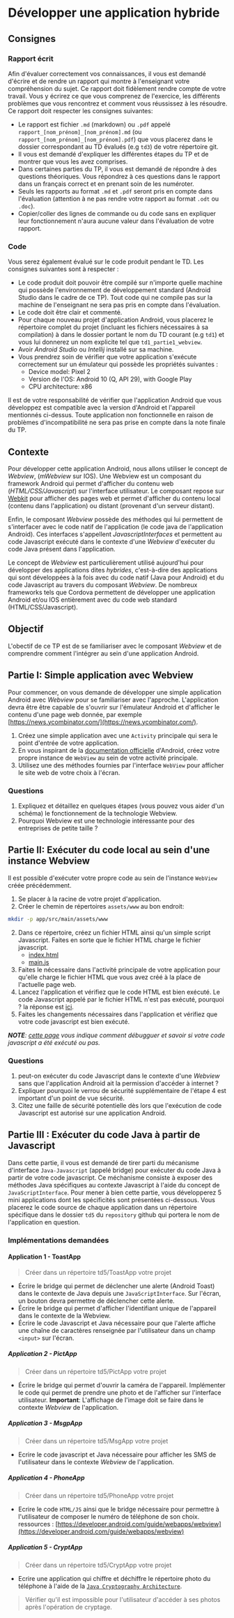 # Développer une application hybride

## Consignes

### Rapport écrit

Afin d'évaluer correctement vos connaissances, il vous est demandé d'écrire et de rendre un rapport qui montre à l'enseignant votre compréhension du sujet.
Ce rapport doit fidèlement rendre compte de votre travail.
Vous y écrirez ce que vous comprenez de l'exercice, les différents problèmes que vous rencontrez et comment vous réussissez à les résoudre.
Ce rapport doit respecter les consignes suivantes:
- Le rapport est fichier `.md` (markdown) ou `.pdf` appelé `rapport_[nom_prénom]_[nom_prénom].md` (ou `rapport_[nom_prénom]_[nom_prénom].pdf`) que vous placerez dans le dossier correspondant au TD évalués (e.g `td3`) de votre répertoire git.
- Il vous est demandé d'expliquer les différentes étapes du TP et de montrer que vous les avez comprises.
- Dans certaines parties du TP, il vous est demandé de répondre à des questions théoriques. Vous répondrez à ces questions dans le rapport dans un français correct et en prenant soin de les numéroter.
- Seuls les rapports au format `.md` et `.pdf` seront pris en compte dans l'évaluation (attention à ne pas rendre votre rapport au format `.odt` ou `.doc`).
- Copier/coller des lignes de commande ou du code sans en expliquer leur fonctionnement n'aura aucune valeur dans l'évaluation de votre rapport.

### Code

Vous serez également évalué sur le code produit pendant le TD.
Les consignes suivantes sont à respecter :
- Le code produit doit pouvoir être compilé sur n'importe quelle machine qui possède l'environnement de développement standard (Android Studio dans le cadre de ce TP). Tout code qui ne compile pas sur la machine de l'enseignant ne sera pas pris en compte dans l'évaluation.
- Le code doit être clair et commenté.
- Pour chaque nouveau projet d'application Android, vous placerez le répertoire complet du projet (incluant les fichiers nécessaires à sa compilation) à dans le dossier portant le nom du TD courant (e.g `td1`) et vous lui donnerez un nom explicite tel que `td1_partie1_webview`.
- Avoir *Android Studio* ou *Intellij* installé sur sa machine.
- Vous prendrez soin de vérifier que votre application s'exécute correctement sur un émulateur qui possède les propriétés suivantes :
    - Device model: Pixel 2
    - Version de l'OS: Android 10 (Q, API 29), with Google Play
    - CPU architecture: x86
    
Il est de votre responsabilité de vérifier que l'application Android que vous développez est compatible avec la version d'Android et l'appareil mentionnés ci-dessus.
Toute application non fonctionnelle en raison de problèmes d'incompatibilité ne sera pas prise en compte dans la note finale du TP.

## Contexte

Pour développer cette application Android, nous allons utiliser le concept de *Webview*, (*mWebview* sur IOS).
Une Webview est un composant du framework Android qui permet d'afficher du contenu web (*HTML/CSS/Javascript*) sur l'interface
utilisateur.
Le composant repose sur [Webkit](https://webkit.org/) pour afficher des pages web et permet d'afficher du contenu local (contenu dans l'application) ou distant (provenant d'un serveur distant).

Enfin, le composant *Webview* possède des méthodes qui lui permettent de s'interfacer avec le code natif de l'application
(le code java de l'application Android). Ces interfaces s'appellent *JavascriptInterfaces* et permettent au code
Javascript exécuté dans le contexte d'une *Webview* d'exécuter du code Java présent dans l'application.

Le concept de *Webview* est particulièrement utilisé aujourd'hui pour développer des applications dites *hybrides*,
c'est-à-dire des applications qui sont développées à la fois avec du code natif (Java pour Android) et du code Javascript
au travers du composant *Webview*. De nombreux frameworks tels que Cordova permettent de développer une application
Android et/ou IOS entièrement avec du code web standard (HTML/CSS/Javascript).

## Objectif
L'obectif de ce TP est de se familiariser avec le composant *Webview* et de comprendre comment l'intégrer au sein 
d'une application Android.

## Partie I: Simple application avec Webview

Pour commencer, on vous demande de développer une simple application Android avec *Webview* pour se familiariser
avec l'approche.
L'application devra être être capable de s'ouvrir sur l'émulateur Android et d'afficher le contenu
d'une page web donnée, par exemple [https://news.ycombinator.com/](https://news.ycombinator.com/).

1. Créez une simple application avec une `Activity` principale qui sera le point d'entrée de votre application.
2. En vous inspirant de la [documentation officielle](https://developer.android.com/guide/webapps/webview) d'Android,
créez votre propre instance de `WebView` au sein de votre activité principale.
3. Utilisez une des méthodes fournies par l'interface `WebView` pour afficher le site web de votre choix à l'écran.

### Questions

1. Expliquez et détaillez en quelques étapes (vous pouvez vous aider d'un schéma) le fonctionnement de la technologie Webview.
2. Pourquoi Webview est une technologie intéressante pour des entreprises de petite taille ?



<!--***NOTE**: L'application doit avoir la permission d'accéder à internet pour pouvoir récupérer et afficher le contenu de la page web.*-->

## Partie II: Exécuter du code local au sein d'une instance Webview

Il est possible d'exécuter votre propre code au sein de l'instance `WebView` créée précédemment.

1. Se placer à la racine de votre projet d'application.
2. Créer le chemin de répertoires `assets/www` au bon endroit:
```bash
mkdir -p app/src/main/assets/www
```
2. Dans ce répertoire, créez un fichier HTML ainsi qu'un simple script Javascript. Faites en sorte
que le fichier HTML charge le fichier javascript. 
	- [index.html](index.html) 
	- [main.js](main.js)
3. Faites le nécessaire dans l'activité principale de votre application pour qu'elle charge le fichier HTML que vous
avez créé à la place de l'actuelle page web.
4. Lancez l'application et vérifiez que le code HTML est bien exécuté. Le code Javascript appelé par le fichier HTML n'est
pas exécuté, pourquoi ? la réponse est [ici](https://developer.android.com/guide/webapps/webview).
5. Faites les changements nécessaires dans l'application et vérifiez que votre code javascript est bien exécuté.

***NOTE**: [cette page](https://developer.android.com/guide/webapps/debugging) vous indique comment débugguer et savoir si votre code javascript a été exécuté ou pas.*
### Questions
1. peut-on exécuter du code Javascript dans le contexte d'une *Webview* sans que l'application Android ait la permission
d'accéder à internet ?
2. Expliquer pourquoi le verrou de sécurité supplémentaire de l'étape 4 est important d'un point de vue sécurité.
3. Citez une faille de sécurité potentielle dès lors que l'exécution de code Javascript est autorisé sur une application Android.
## Partie III : Exécuter du code Java à partir de Javascript
Dans cette partie, il vous est demandé de tirer parti du mécanisme d'interface `Java-Javascript` (appelé bridge) pour exécuter
du code Java à partir de votre code javascript. Ce méchanisme consiste à exposer des méthodes Java spécifiques au contexte
Javascript à l'aide du concept de `JavaScriptInterface`.
Pour mener à bien cette partie, vous développerez 5 mini applications dont les spécificités sont présentées ci-dessous.
Vous placerez le code source de chaque application dans un répertoire spécifique dans le dossier `td5` du `repository` 
github qui portera le nom de l'application en question.
### Implémentations demandées
#### Application 1 - ToastApp
> Créer dans un répertoire td5/ToastApp votre projet
+ Écrire le bridge qui permet de déclencher une alerte (Android Toast) dans le contexte de Java depuis une `JavaScriptInterface`. Sur l'écran, un bouton devra permettre de déclencher cette alerte.
+ Écrire le bridge qui permet d'afficher l'identifiant unique de l'appareil dans le contexte de la Webview.
+ Écrire le code Javascript et Java nécessaire pour que l'alerte affiche une chaîne de caractères renseignée par l'utilisateur dans un champ `<input>` sur l'écran.
##### Application 2 - PictApp
> Créer dans un répertoire td5/PictApp votre projet
+ Écrire le bridge qui permet d'ouvrir la caméra de l'appareil. Implémenter le code qui permet de prendre une photo 
et de l'afficher sur l'interface utilisateur.
**Important**: L'affichage de l'image doit se faire dans le contexte *Webview* de l'application.
##### Application 3 - MsgpApp
> Créer dans un répertoire td5/MsgApp votre projet
+ Ecrire le code javascript et Java nécessaire pour afficher les SMS de l'utilisateur dans le contexte *Webview* de l'application.
##### Application 4 - PhoneApp
> Créer dans un répertoire td5/PhoneApp votre projet
+ Ecrire le code `HTML/JS` ainsi que le bridge nécessaire pour permettre à l'utilisateur de composer le numéro de 
téléphone de son choix.
ressources : [https://developer.android.com/guide/webapps/webview](https://developer.android.com/guide/webapps/webview)
##### Application 5 - CryptApp
> Créer dans un répertoire td5/CryptApp votre projet
+ Ecrire une application qui chiffre et déchiffre le répertoire photo du téléphone à l'aide de la [`Java Cryptography Architecture`](https://docs.oracle.com/javase/8/docs/technotes/guides/security/crypto/CryptoSpec.html).
> Vérifier qu'il est impossible pour l'utilisateur d'accéder à ses photos après l'opération de cryptage.